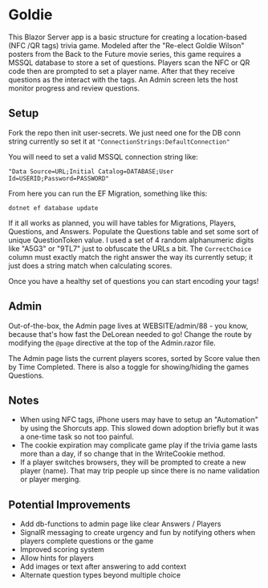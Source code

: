 # Goldie

This Blazor Server app is a basic structure for creating a location-based (NFC /QR tags) trivia game.  Modeled after the "Re-elect Goldie Wilson" posters from the Back to the Future movie series, this game requires a MSSQL database to store a set of questions.  Players scan the NFC or QR code then are prompted to set a player name. After that they receive questions as the interact with the tags.  An Admin screen lets the host monitor progress and review questions.

## Setup

Fork the repo then init user-secrets.  We just need one for the DB conn string currently so set it at `"ConnectionStrings:DefaultConnection"`

You will need to set a valid MSSQL connection string like:

```"Data Source=URL;Initial Catalog=DATABASE;User Id=USERID;Password=PASSWORD"```

From here you can run the EF Migration, something like this:

```dotnet ef database update```

If it all works as planned, you will have tables for Migrations, Players, Questions, and Answers.  Populate the Questions table and set some sort of unique QuestionToken value.  I used a set of 4 random alphanumeric digits like "A5G3" or "9TL7" just to obfuscate the URLs a bit.  The `CorrectChoice` column must exactly match the right answer the way its currently setup; it just does a string match when calculating scores.

Once you have a healthy set of questions you can start encoding your tags!

## Admin

Out-of-the-box, the Admin page lives at WEBSITE/admin/88 - you know, because that's how fast the DeLorean needed to go!  Change the route by modifying the `@page` directive at the top of the Admin.razor file.

The Admin page lists the current players scores, sorted by Score value then by Time Completed.  There is also a toggle for showing/hiding the games Questions.

## Notes 
- When using NFC tags, iPhone users may have to setup an "Automation" by using the Shorcuts app.  This slowed down adoption briefly but it was a one-time task so not too painful.
- The cookie expiration may complicate game play if the trivia game lasts more than a day, if so change that in the WriteCookie method.
- If a player switches browsers, they will be prompted to create a new player (name). That may trip people up since there is no name validation or player merging.

## Potential Improvements
- Add db-functions to admin page like clear Answers / Players
- SignalR messaging to create urgency and fun by notifying others when players complete questions or the game
- Improved scoring system
- Allow hints for players
- Add images or text after answering to add context
- Alternate question types beyond multiple choice
